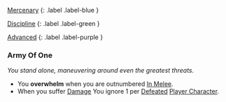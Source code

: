 
[Mercenary](Game/Character-Development#Mercenary)
{: .label .label-blue }

[Discipline](Game/Character-Development#Discipline)
{: .label .label-green }

[Advanced](Game/Character-Development#Advanced)
{: .label .label-purple }
### Army Of One
*You stand alone, maneuvering around even the greatest threats.*
* You **overwhelm** when you are outnumbered [In Melee](Game/Core/Effects#In%20Melee).
* When you suffer [Damage](Game/Core/Terminology#Damage) You ignore 1 per [Defeated](Game/Core/Terminology#Defeat) [Player Character](Game/Core/Terminology#Player%20Character).